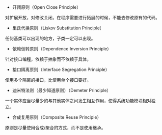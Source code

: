 - 开闭原则（Open Close Principle）

对扩展开放，对修改关闭。在程序需要进行拓展的时候，不能去修改原有的代码。

- 里氏代换原则（Liskov Substitution Principle）

任何基类可以出现的地方，子类一定可以出现。 

- 依赖倒转原则（Dependence Inversion Principle）

针对接口编程，依赖于抽象而不依赖于具体。

- 接口隔离原则（Interface Segregation Principle）

使用多个隔离的接口，比使用单个接口要好。

- 迪米特法则（最少知道原则）（Demeter Principle）

一个实体应当尽量少的与其他实体之间发生相互作用，使得系统功能模块相对独立。

- 合成复用原则（Composite Reuse Principle）

原则是尽量使用合成/聚合的方式，而不是使用继承。